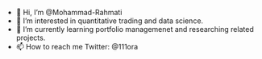 - 👋 Hi, I’m @Mohammad-Rahmati
- 👀 I’m interested in quantitative trading and data science.
- 🌱 I’m currently learning portfolio managemenet and researching related projects. 
- 📫 How to reach me Twitter: @111ora

<!---
Mohammad-Rahmati/Mohammad-Rahmati is a ✨ special ✨ repository because its `README.md` (this file) appears on your GitHub profile.
You can click the Preview link to take a look at your changes.
--->
